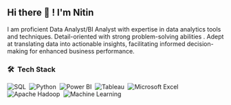 ## Hi there 👋 ! I'm Nitin 
I am proficient Data Analyst/BI Analyst with expertise in data analytics tools and techniques. 
Detail-oriented with strong problem-solving abilities .
Adept at translating data into actionable insights, facilitating informed decision-making for enhanced business performance.

### 🛠 &nbsp;Tech Stack

![SQL](https://img.shields.io/badge/-SQL-05122A?style=flat&logo=postgresql)&nbsp;
![Python](https://img.shields.io/badge/-Python-05122A?style=flat&logo=python)&nbsp;
![Power BI](https://img.shields.io/badge/-Power%20BI-05122A?style=flat&logo=power-bi&logoColor=F2C811)&nbsp;
![Tableau](https://img.shields.io/badge/-Tableau-05122A?style=flat&logo=tableau)&nbsp;
![Microsoft Excel](https://img.shields.io/badge/-Microsoft%20Excel-05122A?style=flat&logo=microsoft-excel&logoColor=217346)&nbsp;
![Apache Hadoop](https://img.shields.io/badge/-Apache%20Hadoop-05122A?style=flat&logo=apache-hadoop&logoColor=66CCFF)&nbsp;
![Machine Learning](https://img.shields.io/badge/-Machine%20Learning-05122A?style=flat&logo=tensorflow)&nbsp;

